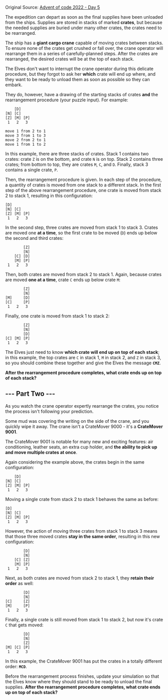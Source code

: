 
Original Source: [Advent of code 2022 - Day 5](https://adventofcode.com/2022/day/5)

The expedition can depart as soon as the final supplies have been unloaded from the ships. Supplies are 
stored in stacks of marked **crates**, but because the needed supplies are buried under many other 
crates, the crates need to be rearranged.

The ship has a **giant cargo crane** capable of moving crates between stacks. To ensure none of the 
crates get crushed or fall over, the crane operator will rearrange them in a series of 
carefully-planned steps. After the crates are rearranged, the desired crates will be at the top of each 
stack.

The Elves don't want to interrupt the crane operator during this delicate procedure, but they forgot to 
ask her **which** crate will end up where, and they want to be ready to unload them as soon as possible 
so they can embark.

They do, however, have a drawing of the starting stacks of crates **and** the rearrangement procedure 
(your puzzle input). For example:

```text
    [D]
[N] [C]
[Z] [M] [P]
 1   2   3

move 1 from 2 to 1
move 3 from 1 to 3
move 2 from 2 to 1
move 1 from 1 to 2
```

In this example, there are three stacks of crates. Stack 1 contains two crates: crate `Z` is on the 
bottom, and crate `N` is on top. Stack 2 contains three crates; from bottom to top, they are crates 
`M`, `C`, and `D`. Finally, stack 3 contains a single crate, `P`.

Then, the rearrangement procedure is given. In each step of the procedure, a quantity of crates is 
moved from one stack to a different stack. In the first step of the above rearrangement procedure, one 
crate is moved from stack 2 to stack 1, resulting in this configuration:

```text
[D]
[N] [C]
[Z] [M] [P]
 1   2   3
```

In the second step, three crates are moved from stack 1 to stack 3. Crates are moved one **at a time**, 
so the first crate to be moved (`D`) ends up below the second and third crates:

```text
        [Z]
        [N]
    [C] [D]
    [M] [P]
 1   2   3
```

Then, both crates are moved from stack 2 to stack 1. Again, because crates are moved **one at a time**, 
crate `C` ends up below crate `M`:

```text
        [Z]
        [N]
[M]     [D]
[C]     [P]
 1   2   3
```

Finally, one crate is moved from stack 1 to stack 2:

```text
        [Z]
        [N]
        [D]
[C] [M] [P]
 1   2   3
```

The Elves just need to know **which crate will end up on top of each stack**; in this example, the top 
crates are `C` in stack 1, `M` in stack 2, and `Z` in stack 3, so you should combine these together and 
give the Elves the message **`CMZ`**.

**After the rearrangement procedure completes, what crate ends up on top of each stack?**

## --- Part Two ---

As you watch the crane operator expertly rearrange the crates, you notice the process isn't following 
your prediction.

Some mud was covering the writing on the side of the crane, and you quickly wipe it away. The crane 
isn't a CrateMover 9000 - it's a **CrateMover 9001**.

The CrateMover 9001 is notable for many new and exciting features: air conditioning, leather seats, an 
extra cup holder, and **the ability to pick up and move multiple crates at once**.

Again considering the example above, the crates begin in the same configuration:

```text
    [D]
[N] [C]
[Z] [M] [P]
 1   2   3
```

Moving a single crate from stack 2 to stack 1 behaves the same as before:

```text
[D]
[N] [C]
[Z] [M] [P]
 1   2   3
```

However, the action of moving three crates from stack 1 to stack 3 means that those three moved crates 
**stay in the same order**, resulting in this new configuration:

```text
        [D]
        [N]
    [C] [Z]
    [M] [P]
 1   2   3
```

Next, as both crates are moved from stack 2 to stack 1, they **retain their order** as well:

```text
        [D]
        [N]
[C]     [Z]
[M]     [P]
 1   2   3
```

Finally, a single crate is still moved from stack 1 to stack 2, but now it's crate `C` that gets moved:

```text
        [D]
        [N]
        [Z]
[M] [C] [P]
 1   2   3
```

In this example, the CrateMover 9001 has put the crates in a totally different order: **`MCD`**.

Before the rearrangement process finishes, update your simulation so that the Elves know where they 
should stand to be ready to unload the final supplies. **After the rearrangement procedure completes, 
what crate ends up on top of each stack?**
